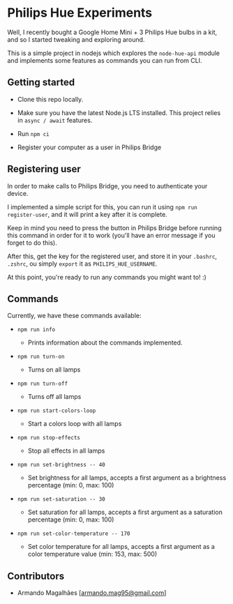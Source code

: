 # Philips Hue Experiments

Well, I recently bought a Google Home Mini + 3 Philips Hue bulbs in a kit, and so I started tweaking and exploring around.

This is a simple project in nodejs which explores the `node-hue-api` module and implements some features as commands you can run from CLI.

## Getting started

 - Clone this repo locally.

 - Make sure you have the latest Node.js LTS installed. This project relies in `async / await` features.

 - Run `npm ci`

 - Register your computer as a user in Philips Bridge

## Registering user

In order to make calls to Philips Bridge, you need to authenticate your device.

I implemented a simple script for this, you can run it using `npm run register-user`, and it will print a key after it is complete.

Keep in mind you need to press the button in Philips Bridge before running this command in order for it to work (you'll have an error message if you forget to do this).

After this, get the key for the registered user, and store it in your `.bashrc`, `.zshrc`, ou simply `export` it as `PHILIPS_HUE_USERNAME`.

At this point, you're ready to run any commands you might want to! :) 

## Commands

Currently, we have these commands available:

 - `npm run info`
    - Prints information about the commands implemented.

 - `npm run turn-on`
    - Turns on all lamps

 - `npm run turn-off`
    - Turns off all lamps

 - `npm run start-colors-loop`
    - Start a colors loop with all lamps

 - `npm run stop-effects`
    - Stop all effects in all lamps

 - `npm run set-brightness -- 40`
    - Set brightness for all lamps, accepts a first argument as a brightness percentage (min: 0, max: 100)

 - `npm run set-saturation -- 30`
    - Set saturation for all lamps, accepts a first argument as a saturation percentage (min: 0, max: 100)

 - `npm run set-color-temperature -- 170`
    - Set color temperature  for all lamps, accepts a first argument as a color temperature value (min: 153, max: 500)

## Contributors

 - Armando Magalhães [armando.mag95@gmail.com]